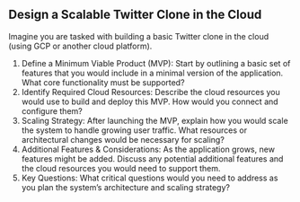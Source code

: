 ## Design a Scalable Twitter Clone in the Cloud

Imagine you are tasked with building a basic Twitter clone in the cloud (using GCP or another
cloud platform).
1) Define a Minimum Viable Product (MVP): Start by outlining a basic set of features that
you would include in a minimal version of the application. What core functionality must
be supported?
2) Identify Required Cloud Resources: Describe the cloud resources you would use to build
and deploy this MVP. How would you connect and configure them?
3) Scaling Strategy: After launching the MVP, explain how you would scale the system to
handle growing user traffic. What resources or architectural changes would be
necessary for scaling?
4) Additional Features & Considerations: As the application grows, new features might be
added. Discuss any potential additional features and the cloud resources you would
need to support them.
5) Key Questions: What critical questions would you need to address as you plan the
system’s architecture and scaling strategy?
